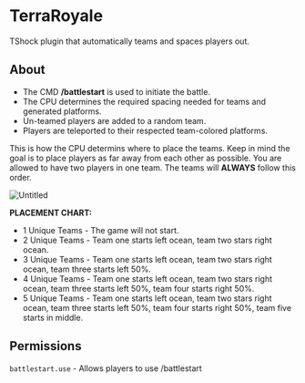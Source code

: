 # TerraRoyale
TShock plugin that automatically teams and spaces players out.

## About
- The CMD **/battlestart** is used to initiate the battle.
- The CPU determines the required spacing needed for teams and generated platforms.
- Un-teamed players are added to a random team.
- Players are teleported to their respected team-colored platforms.

This is how the CPU determins where to place the teams. Keep in mind the goal is to place players as far away from each other as possible. You are allowed to have two players in one team. The teams will **ALWAYS** follow this order.

![Untitled](https://user-images.githubusercontent.com/33048298/146626369-3d07c1aa-fb27-4105-a0e8-dd550d5c1a3e.png)

**PLACEMENT CHART:**
- 1 Unique Teams - The game will not start.
- 2 Unique Teams - Team one starts left ocean, team two stars right ocean.
- 3 Unique Teams - Team one starts left ocean, team two stars right ocean, team three starts left 50%.
- 4 Unique Teams - Team one starts left ocean, team two stars right ocean, team three starts left 50%, team four starts right 50%.
- 5 Unique Teams - Team one starts left ocean, team two stars right ocean, team three starts left 50%, team four starts right 50%, team five starts in middle.

## Permissions
``battlestart.use`` - Allows players to use /battlestart
